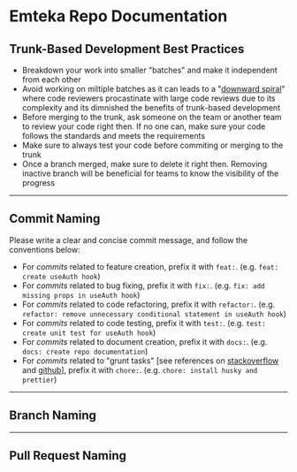 # Emteka Repo Documentation

## Trunk-Based Development Best Practices

- Breakdown your work into smaller "batches" and make it independent from each other
- Avoid working on miltiple batches as it can leads to a "[downward spiral](https://dictionary.cambridge.org/dictionary/learner-english/a-downward-spiral)" where code reviewers procastinate with large code reviews due to its complexity and its dimnished the benefits of trunk-based development
- Before merging to the trunk, ask someone on the team or another team to review your code right then. If no one can, make sure your code follows the standards and meets the requirements
- Make sure to always test your code before commiting or merging to the trunk
- Once a branch merged, make sure to delete it right then. Removing inactive branch will be beneficial for teams to know the visibility of the progress

---

## Commit Naming

Please write a clear and concise commit message, and follow the conventions below:

- For _commits_ related to feature creation, prefix it with `feat:`. (e.g. `feat: create useAuth hook`)
- For _commits_ related to bug fixing, prefix it with `fix:`. (e.g. `fix: add missing props in useAuth hook`)
- For _commits_ related to code refactoring, prefix it with `refactor:`. (e.g. `refactor: remove unnecessary conditional statement in useAuth hook`)
- For _commits_ related to code testing, prefix it with `test:`. (e.g. `test: create unit test for useAuth hook`)
- For _commits_ related to document creation, prefix it with `docs:`. (e.g. `docs: create repo documentation`)
- For _commits_ related to "grunt tasks" [see references on [stackoverflow](https://stackoverflow.com/questions/26944762/when-to-use-chore-as-type-of-commit-message) and [github](https://gist.github.com/joshbuchea/6f47e86d2510bce28f8e7f42ae84c716)], prefix it with `chore:`. (e.g. `chore: install husky and prettier`)

---

## Branch Naming

---

## Pull Request Naming
